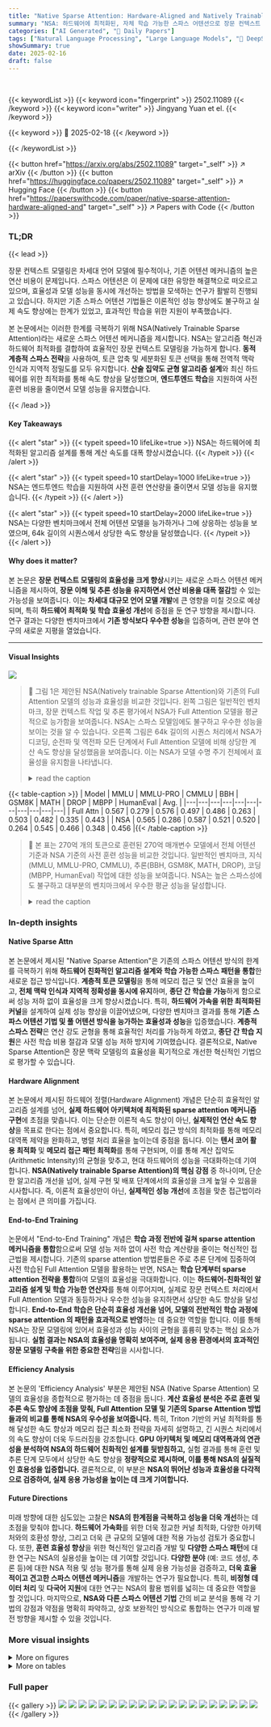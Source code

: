 ```yaml
---
title: "Native Sparse Attention: Hardware-Aligned and Natively Trainable Sparse Attention"
summary: "NSA: 하드웨어에 최적화된, 자체 학습 가능한 스파스 어텐션으로 장문 컨텍스트 모델링의 효율성 혁신!"
categories: ["AI Generated", "🤗 Daily Papers"]
tags: ["Natural Language Processing", "Large Language Models", "🏢 DeepSeek-AI",]
showSummary: true
date: 2025-02-16
draft: false
---
```


<br>

{{< keywordList >}}
{{< keyword icon="fingerprint" >}} 2502.11089 {{< /keyword >}}
{{< keyword icon="writer" >}} Jingyang Yuan et el. {{< /keyword >}}
 
{{< keyword >}} 🤗 2025-02-18 {{< /keyword >}}
 
{{< /keywordList >}}

{{< button href="https://arxiv.org/abs/2502.11089" target="_self" >}}
↗ arXiv
{{< /button >}}
{{< button href="https://huggingface.co/papers/2502.11089" target="_self" >}}
↗ Hugging Face
{{< /button >}}
{{< button href="https://paperswithcode.com/paper/native-sparse-attention-hardware-aligned-and" target="_self" >}}
↗ Papers with Code
{{< /button >}}




### TL;DR


{{< lead >}}

장문 컨텍스트 모델링은 차세대 언어 모델에 필수적이나, 기존 어텐션 메커니즘의 높은 연산 비용이 문제입니다. 스파스 어텐션은 이 문제에 대한 유망한 해결책으로 떠오르고 있으며, 효율성과 모델 성능을 동시에 개선하는 방법을 모색하는 연구가 활발히 진행되고 있습니다.  하지만 기존 스파스 어텐션 기법들은 이론적인 성능 향상에도 불구하고 실제 속도 향상에는 한계가 있었고, 효과적인 학습을 위한 지원이 부족했습니다.

본 논문에서는 이러한 한계를 극복하기 위해 NSA(Natively Trainable Sparse Attention)라는 새로운 스파스 어텐션 메커니즘을 제시합니다. NSA는 알고리즘 혁신과 하드웨어 최적화를 결합하여 효율적인 장문 컨텍스트 모델링을 가능하게 합니다.  **동적 계층적 스파스 전략**을 사용하여, 토큰 압축 및 세분화된 토큰 선택을 통해 전역적 맥락 인식과 지역적 정밀도를 모두 유지합니다.  **산술 집약도 균형 알고리즘 설계**와 최신 하드웨어를 위한 최적화를 통해 속도 향상을 달성했으며, **엔드투엔드 학습**을 지원하여 사전 훈련 비용을 줄이면서 모델 성능을 유지했습니다.

{{< /lead >}}


#### Key Takeaways

{{< alert "star" >}}
{{< typeit speed=10 lifeLike=true >}} NSA는 하드웨어에 최적화된 알고리즘 설계를 통해 계산 속도를 대폭 향상시켰습니다. {{< /typeit >}}
{{< /alert >}}

{{< alert "star" >}}
{{< typeit speed=10 startDelay=1000 lifeLike=true >}} NSA는 엔드투엔드 학습을 지원하여 사전 훈련 연산량을 줄이면서 모델 성능을 유지했습니다. {{< /typeit >}}
{{< /alert >}}

{{< alert "star" >}}
{{< typeit speed=10 startDelay=2000 lifeLike=true >}} NSA는 다양한 벤치마크에서 전체 어텐션 모델을 능가하거나 그에 상응하는 성능을 보였으며, 64k 길이의 시퀀스에서 상당한 속도 향상을 달성했습니다. {{< /typeit >}}
{{< /alert >}}

#### Why does it matter?
본 논문은 **장문 컨텍스트 모델링의 효율성을 크게 향상**시키는 새로운 스파스 어텐션 메커니즘을 제시하여, **장문 이해 및 추론 성능을 유지하면서 연산 비용을 대폭 절감**할 수 있는 가능성을 보여줍니다.  이는 **차세대 대규모 언어 모델 개발**에 큰 영향을 미칠 것으로 예상되며, 특히 **하드웨어 최적화 및 학습 효율성 개선**에 중점을 둔 연구 방향을 제시합니다.  연구 결과는 다양한 벤치마크에서 **기존 방식보다 우수한 성능**을 입증하며, 관련 분야 연구의 새로운 지평을 열었습니다.

------
#### Visual Insights



![](https://arxiv.org/html/2502.11089/x1.png)

> 🔼 그림 1은 제안된 NSA(Natively trainable Sparse Attention)와 기존의 Full Attention 모델의 성능과 효율성을 비교한 것입니다. 왼쪽 그림은 일반적인 벤치마크, 장문 컨텍스트 작업 및 추론 평가에서 NSA가 Full Attention 모델을 평균적으로 능가함을 보여줍니다.  NSA는 스파스 모델임에도 불구하고 우수한 성능을 보이는 것을 알 수 있습니다. 오른쪽 그림은 64k 길이의 시퀀스 처리에서 NSA가 디코딩, 순전파 및 역전파 모든 단계에서 Full Attention 모델에 비해 상당한 계산 속도 향상을 달성했음을 보여줍니다. 이는 NSA가 모델 수명 주기 전체에서 효율성을 유지함을 나타냅니다.
> <details>
> <summary>read the caption</summary>
> Figure 1: Comparison of performance and efficiency between Full Attention model and our NSA. Left: Despite being sparse, NSA surpasses Full Attention baseline on average across general benchmarks, long-context tasks, and reasoning evaluation. Right: For 64k-length sequence processing, NSA achieves substantial computational speedup compared to Full Attention in all stages: decoding, forward propagation, and backward propagation.
> </details>





{{< table-caption >}}
| Model | MMLU | MMLU-PRO | CMMLU | BBH | GSM8K | MATH | DROP | MBPP | HumanEval | Avg. |
|---|---|---|---|---|---|---|---|---|---|---|
| Full Attn | 0.567 | 0.279 | 0.576 | 0.497 | 0.486 | 0.263 | 0.503 | 0.482 | 0.335 | 0.443 |
| NSA | 0.565 | 0.286 | 0.587 | 0.521 | 0.520 | 0.264 | 0.545 | 0.466 | 0.348 | 0.456 |{{< /table-caption >}}

> 🔼 본 표는 270억 개의 토큰으로 훈련된 270억 매개변수 모델에서 전체 어텐션 기준과 NSA 기준의 사전 훈련 성능을 비교한 것입니다. 일반적인 벤치마크, 지식(MMLU, MMLU-PRO, CMMLU), 추론(BBH, GSM8K, MATH, DROP), 코딩(MBPP, HumanEval) 작업에 대한 성능을 보여줍니다.  NSA는 높은 스파스성에도 불구하고 대부분의 벤치마크에서 우수한 평균 성능을 달성합니다.
> <details>
> <summary>read the caption</summary>
> Table 1: Pretraining performance comparison between the full attention baseline and NSA on general benchmarks, across knowledge (MMLU, MMLU-PRO, CMMLU), reasoning (BBH, GSM8K, MATH, DROP), and coding (MBPP, HumanEval) tasks. NSA achieves superior average performance on most benchmarks despite high sparsity.
> </details>





### In-depth insights


#### Native Sparse Attn
본 논문에서 제시된 "Native Sparse Attention"은 기존의 스파스 어텐션 방식의 한계를 극복하기 위해 **하드웨어 친화적인 알고리즘 설계와 학습 가능한 스파스 패턴을 통합**한 새로운 접근 방식입니다.  **계층적 토큰 모델링**을 통해 메모리 접근 및 연산 효율을 높이고, **전체 맥락 인식과 지역적 정확성을 동시에 유지**하며, **종단 간 학습을 가능**하게 함으로써 성능 저하 없이 효율성을 크게 향상시켰습니다.  특히, **하드웨어 가속을 위한 최적화된 커널**을 설계하여 실제 성능 향상을 이끌어냈으며, 다양한 벤치마크 결과를 통해 **기존 스파스 어텐션 기법 및 풀 어텐션 방식을 능가하는 효율성과 성능**을 입증했습니다.  **계층적 스파스 전략**은 연산 강도 균형을 통해 효율적인 처리를 가능하게 하였고, **종단 간 학습 지원**은 사전 학습 비용 절감과 모델 성능 저하 방지에 기여했습니다.  결론적으로, Native Sparse Attention은 장문 맥락 모델링의 효율성을 획기적으로 개선한 혁신적인 기법으로 평가할 수 있습니다.

#### Hardware Alignment
본 논문에서 제시된 하드웨어 정렬(Hardware Alignment) 개념은 단순히 효율적인 알고리즘 설계를 넘어, **실제 하드웨어 아키텍처에 최적화된 sparse attention 메커니즘 구현**에 초점을 맞춥니다.  이는 단순한 이론적 속도 향상이 아닌, **실제적인 연산 속도 향상**을 목표로 한다는 점에서 중요합니다.  특히, 메모리 접근 방식의 최적화를 통해 메모리 대역폭 제약을 완화하고, 병렬 처리 효율을 높이는데 중점을 둡니다. 이는 **텐서 코어 활용 최적화** 및 **메모리 접근 패턴 최적화**를 통해 구현되며, 이를 통해 계산 집약도(Arithmetic Intensity)의 균형을 맞추고, 현대 하드웨어의 성능을 극대화하는데 기여합니다.  **NSA(Natively trainable Sparse Attention)의 핵심 강점** 중 하나이며, 단순한 알고리즘 개선을 넘어, 실제 구현 및 배포 단계에서의 효율성을 크게 높일 수 있음을 시사합니다.  즉, 이론적 효율성만이 아닌, **실제적인 성능 개선**에 초점을 맞춘 접근법이라는 점에서 큰 의미를 가집니다.

#### End-to-End Training
논문에서 "End-to-End Training" 개념은 **학습 과정 전반에 걸쳐 sparse attention 메커니즘을 통합**함으로써 모델 성능 저하 없이 사전 학습 계산량을 줄이는 혁신적인 접근법을 제시합니다.  기존의 sparse attention 방법론들은 주로 추론 단계에 집중하여 사전 학습된 Full Attention 모델을 활용하는 반면, NSA는 **학습 단계부터 sparse attention 전략을 통합**하여 모델의 효율성을 극대화합니다.  이는 **하드웨어-친화적인 알고리즘 설계 및 학습 가능한 연산자**를 통해 이루어지며, 실제로 장문 컨텍스트 처리에서 Full Attention 모델과 동등하거나 우수한 성능을 유지하면서 상당한 속도 향상을 달성합니다.  **End-to-End 학습은 단순히 효율성 개선을 넘어, 모델의 전반적인 학습 과정에 sparse attention 의 패턴을 효과적으로 반영**하는 데 중요한 역할을 합니다.  이를 통해  NSA는 장문 모델링에 있어서 효율성과 성능 사이의 균형을 훌륭히 맞추는 핵심 요소가 됩니다.  **실험 결과는 NSA의 효율성을 명확히 보여주며,  실제 응용 환경에서의 효과적인 장문 모델링 구축을 위한 중요한 전략**임을 시사합니다.

#### Efficiency Analysis
본 논문의 'Efficiency Analysis' 부분은 제안된 NSA (Native Sparse Attention) 모델의 효율성을 종합적으로 평가하는 데 중점을 둡니다. **계산 효율성 분석은 주로 훈련 및 추론 속도 향상에 초점을 맞춰,  Full Attention 모델 및 기존의 Sparse Attention 방법들과의 비교를 통해 NSA의 우수성을 보여줍니다.**  특히, Triton 기반의 커널 최적화를 통해 달성한 속도 향상과 메모리 접근 최소화 전략을 자세히 설명하고, 긴 시퀀스 처리에서의 속도 향상이 더욱 두드러짐을 강조합니다.  **GPU 아키텍처 및 메모리 대역폭과의 연관성을 분석하여 NSA의 하드웨어 친화적인 설계를 뒷받침하고,**  실험 결과를 통해 훈련 및 추론 단계 모두에서 상당한 속도 향상을  **정량적으로 제시하며, 이를 통해 NSA의 실질적인 효용성을 입증합니다.**  결론적으로, 이 부분은 **NSA의  뛰어난 성능과 효율성을 다각적으로 검증하여, 실제 응용 가능성을 높이는 데 크게 기여합니다.**

#### Future Directions
미래 방향에 대한 심도있는 고찰은 **NSA의 한계점을 극복하고 성능을 더욱 개선**하는 데 초점을 맞춰야 합니다.  **하드웨어 가속화**를 위한 더욱 정교한 커널 최적화, 다양한 아키텍처와의 호환성 향상, 그리고 더욱 큰 규모의 모델에 대한 적용 가능성 검토가 중요합니다. 또한, **훈련 효율성 향상**을 위한 혁신적인 알고리즘 개발 및 **다양한 스파스 패턴**에 대한 연구는 NSA의 실용성을 높이는 데 기여할 것입니다.  **다양한 분야** (예: 코드 생성, 추론 등)에 대한 NSA 적용 및 성능 평가를 통해 실제 응용 가능성을 검증하고,  **더욱 효율적이고 견고한 스파스 어텐션 메커니즘**을 개발하는 연구가 필요합니다. 특히, **비정형 데이터 처리** 및 **다국어 지원**에 대한 연구는 NSA의 활용 범위를 넓히는 데 중요한 역할을 할 것입니다. 마지막으로,  **NSA와 다른 스파스 어텐션 기법** 간의 비교 분석을 통해 각 기법의 강점과 약점을 명확히 파악하고, 상호 보완적인 방식으로 통합하는 연구가 미래 발전 방향을 제시할 수 있을 것입니다.


### More visual insights

<details>
<summary>More on figures
</summary>


![](https://arxiv.org/html/2502.11089/x2.png)

> 🔼 그림 2는 NSA(Native Sparse Attention)의 아키텍처를 개괄적으로 보여줍니다. 왼쪽은 세 개의 병렬적인 어텐션 분기(compressed attention, selected attention, sliding attention)를 통해 입력 시퀀스가 처리되는 과정을 보여줍니다. 각 분기는 질의(query)에 대해 이전 키(key)와 값(value)을 처리하여,  compressed attention은 조악한 패턴을, selected attention은 중요한 토큰 블록을, 그리고 sliding attention은 지역적 맥락을 보존합니다. 오른쪽은 각 분기에서 생성된 서로 다른 어텐션 패턴을 시각화합니다. 녹색 영역은 어텐션 점수를 계산해야 하는 영역이고, 흰색 영역은 건너뛸 수 있는 영역을 나타냅니다.
> <details>
> <summary>read the caption</summary>
> Figure 2: Overview of NSA’s architecture. Left: The framework processes input sequences through three parallel attention branches: For a given query, preceding keys and values are processed into compressed attention for coarse-grained patterns, selected attention for important token blocks, and sliding attention for local context. Right: Visualization of different attention patterns produced by each branch. Green areas indicate regions where attention scores need to be computed, while white areas represent regions that can be skipped.
> </details>



![](https://arxiv.org/html/2502.11089/x3.png)

> 🔼 그림 3은 NSA의 커널 설계를 보여줍니다.  NSA 커널은 GQA 그룹 단위로 쿼리를 로드하고(Grid Loop), 대응하는 스파스 KV 블록을 가져오며(Inner Loop), SRAM에서 어텐션 연산을 수행합니다. 초록색 블록은 SRAM에 있는 데이터를, 파란색 블록은 HBM에 있는 데이터를 나타냅니다.  Grid Loop는 GQA 그룹의 쿼리들을 동시에 처리하여 효율성을 높이고, Inner Loop는 연속적인 KV 블록을 메모리에서 가져와서 메모리 접근 횟수를 줄입니다.  이러한 설계는 메모리 대역폭을 효율적으로 사용하고,  계산 효율성을 극대화하여 처리량을 높입니다.
> <details>
> <summary>read the caption</summary>
> Figure 3: Kernel design for NSA. The kernel loads queries by GQA groups (Grid Loop), fetches corresponding sparse KV blocks (Inner Loop), and performs attention computation on SRAM. Green blocks indicate data on SRAM, while blue indicates data on HBM.
> </details>



![](https://arxiv.org/html/2502.11089/x4.png)

> 🔼 그림 4는 270억 매개변수 모델에 대한 NSA와 전체 어텐션 방식의 사전 학습 손실 비교를 보여줍니다. 두 모델 모두 안정적인 수렴을 보이며, NSA는 더 낮은 손실 값을 달성합니다. 이는 NSA가 전체 어텐션과 동등한 성능을 유지하면서 더 효율적인 학습을 가능하게 함을 시사합니다.  그래프는 반복 횟수에 따른 손실 값의 변화를 보여주어, NSA가 전체 어텐션 방식보다 더 빠르게 수렴함을 보여줍니다. 이는 효율적인 매개변수 사용 및 최적화된 학습 전략을 통해 이뤄진 결과입니다.
> <details>
> <summary>read the caption</summary>
> Figure 4: Pretraining loss comparison between Full Attention and our NSA on 27B-parameter model. Both models exhibit stable convergence, with NSA achieving lower loss values.
> </details>



![](https://arxiv.org/html/2502.11089/x5.png)

> 🔼 그림 5는 64k 길이의 문맥을 가진 Needle-in-a-Haystack 검색 작업에서 문맥 위치에 따른 검색 정확도를 보여줍니다. NSA(Native Sparse Attention)는 계층적 스파스 어텐션 설계를 통해 완벽한 정확도를 달성합니다. 이는 NSA가 다양한 크기의 토큰(압축 토큰, 선택적 토큰, 슬라이딩 윈도우 토큰)을 효율적으로 처리하여 전역적 문맥 인식과 지역적 정밀도를 모두 유지하기 때문입니다. 그림은 64k 길이의 문맥 내에서 모든 위치에서 NSA 모델이 완벽한 정확도를 달성했음을 시각적으로 보여줍니다.
> <details>
> <summary>read the caption</summary>
> Figure 5: Needle-in-a-Haystack retrieval accuracy across context positions with 64k context length. NSA achieves perfect accuracy through its hierarchical sparse attention design.
> </details>



![](https://arxiv.org/html/2502.11089/x6.png)

> 🔼 그림 6은 Triton 기반의 NSA 커널과 Triton 기반의 FlashAttention-2 커널의 성능을 비교한 것입니다. NSA는 모든 문맥 길이에 걸쳐 지연 시간을 상당히 줄이며, 입력 길이가 길어질수록 성능 향상이 더욱 두드러짐을 보여줍니다. 이는 NSA의 하드웨어 최적화된 설계 덕분입니다. 특히, NSA는 메모리 액세스 패턴을 최적화하여 텐서 코어 활용도를 극대화하고, 효율적인 루프 스케줄링으로 불필요한 KV 전송을 제거함으로써 성능 향상을 달성합니다.
> <details>
> <summary>read the caption</summary>
> Figure 6: Comparison of Triton-based NSA kernel with Triton-based FlashAttention-2 kernel. Our implementation significantly reduces latency across all context lengths, with the improvement becoming more pronounced as input length increases.
> </details>



![](https://arxiv.org/html/2502.11089/x7.png)

> 🔼 그림 7은 30억 개의 파라미터를 가진 모델을 사용하여, 전체 어텐션(Full Attention)과 다양한 토큰 선택 전략들을 비교하여 학습 손실(training loss)을 나타낸 그래프입니다.  다양한 토큰 선택 전략들은 효율적인 스파스 어텐션(sparse attention)을 구현하기 위한 여러 가지 방법들을 의미합니다. 그래프는 NSA(Native Sparse Attention) 기법이 다른 토큰 선택 전략들보다 학습 과정에서 더 낮은 손실을 달성하여, 더 나은 성능을 보임을 보여줍니다. 즉, NSA가 더 효과적으로 모델을 학습시키는 것을 시각적으로 보여주는 그림입니다.
> <details>
> <summary>read the caption</summary>
> Figure 7: Compare training loss on a 3B-parameter model with Full Attention and different token selection strategies and. Our NSA achieves better performance.
> </details>



![](https://arxiv.org/html/2502.11089/x8.png)

> 🔼 그림 8은 완전한 어텐션 변환기(Full Attention Transformer)의 어텐션 맵을 시각화한 것입니다. 밝은 색 영역은 더 높은 어텐션 값을 나타냅니다. 그림에서 볼 수 있듯이 어텐션 점수는 블록 단위로 군집화된 분포를 보입니다. 이는 어텐션 메커니즘이 연속적인 토큰 블록 내에서 유사한 의미적 관계를 갖는 토큰들에 더 높은 어텐션 값을 할당하는 경향이 있음을 시사합니다. 이러한 블록 단위의 패턴은 NSA(Natively Sparse Attention)와 같은 희소 어텐션 방법을 설계할 때 중요한 고려 사항이 됩니다. 왜냐하면 희소 어텐션은 이러한 패턴을 활용하여 계산 비용을 줄일 수 있기 때문입니다.
> <details>
> <summary>read the caption</summary>
> Figure 8: Visualization of Attention Map on a Full Attention transformer. Light-colored regions indicate higher attention values. As shown in the figure, attention scores exhibit blockwise clustering distribution.
> </details>



</details>




<details>
<summary>More on tables
</summary>


{{< table-caption >}}
| Model | MFQA-en | MFQA-zh | Qasper | HPQ | 2Wiki | GovRpt | Dur | PassR-en | PassR-zh | LCC | Code | Avg. |
|---|---|---|---|---|---|---|---|---|---|---|---|---|
| H2O | 0.428 | 0.429 | 0.308 | 0.112 | 0.101 | 0.231 | 0.208 | 0.704 | 0.421 | 0.092 | 0.303 |  |
| InfLLM | 0.474 | 0.517 | 0.356 | 0.306 | 0.250 | 0.277 | 0.257 | 0.766 | 0.486 | 0.143 | 0.383 |  |
| Quest | 0.495 | 0.561 | 0.365 | 0.295 | 0.245 | 0.293 | 0.257 | 0.792 | 0.478 | 0.135 | 0.392 |  |
| Exact-Top | 0.502 | 0.605 | 0.397 | 0.321 | 0.288 | 0.316 | 0.291 | 0.810 | 0.548 | 0.156 | 0.423 |  |
| Full Attn | 0.512 | 0.623 | 0.409 | 0.350 | 0.305 | 0.324 | 0.294 | 0.830 | 0.560 | 0.163 | 0.437 |  |
| NSA | 0.503 | 0.624 | 0.432 | 0.437 | 0.356 | 0.307 | 0.341 | 0.905 | 0.550 | 0.232 | 0.469 | |{{< /table-caption >}}
> 🔼 표 2는 LongBench라는 벤치마크 데이터셋에서 NSA(Natively Trainable Sparse Attention) 모델의 성능을 기존의 다른 스파스 어텐션 모델들과 Full Attention 모델과 비교한 결과를 보여줍니다.  LongBench는 단일 문서 질의응답, 다중 문서 질의응답, 합성 데이터, 코드 생성 등 다양한 하위 작업들을 포함하고 있습니다.  결과는 NSA 모델이 Full Attention 모델을 포함한 대부분의 기존 모델들보다 우수한 성능을 보임을 나타냅니다.
> <details>
> <summary>read the caption</summary>
> Table 2: Performance comparison between our NSA and baselines on LongBench, including subsets in single document QA, multi-document QA, synthetic and code task categories. NSA outperformed most of the baselines including Full Attention.
> </details>

{{< table-caption >}}
| Generation Token Limit |    8192 |    16384 |
|---|---|---|
| Full Attention-R | 0.046 | 0.092 |
| NSA-R | **0.121** | **0.146** |{{< /table-caption >}}
> 🔼 표 3은 지도 학습 미세 조정 후 AIME(American Invitational Mathematics Examination) 지시 기반 평가 결과를 보여줍니다.  NSA-R(Native Sparse Attention-R) 모델은 8k와 16k 시퀀스 길이 모두에서 기준 Full Attention-R 모델보다 더 나은 성능을 보입니다. 이 표는 장문 맥락(Long-Context) 문제 해결을 위한 NSA-R 모델의 효율성과 정확성을 강조합니다.
> <details>
> <summary>read the caption</summary>
> Table 3: AIME Instruction-based Evaluating after supervised fine-tuning. Our NSA-R demonstrates better performance than Full Attention-R at both 8k and 16k sequence lengths
> </details>

{{< table-caption >}}
| Context Length | 8192 | 16384 | 32768 | 65536 |
|---|---|---|---|---|
| Full Attention | 8192 | 16384 | 32768 | 65536 |
| NSA | 2048 | 2560 | 3584 | 5632 |
| Expected Speedup | 4× | 6.4× | 9.1× | 11.6× |{{< /table-caption >}}
> 🔼 표 4는 디코딩 중 어텐션 연산당 메모리 접근량(토큰 수)을 보여줍니다. 디코딩은 연산 대비 메모리 접근 비율이 낮아 메모리 제약적이기 때문에 예상되는 속도 향상은 메모리 접근량에 거의 선형적으로 비례합니다.
> <details>
> <summary>read the caption</summary>
> Table 4: Memory access volume (in equivalent number of tokens) per attention operation during decoding. Due to the low arithmetic intensity and memory-bound nature of decoding, the expected speedup is approximately linear with the volume of memory access.
> </details>

</details>




### Full paper

{{< gallery >}}
<img src="paper_images/1.png" class="grid-w50 md:grid-w33 xl:grid-w25" />
<img src="paper_images/2.png" class="grid-w50 md:grid-w33 xl:grid-w25" />
<img src="paper_images/3.png" class="grid-w50 md:grid-w33 xl:grid-w25" />
<img src="paper_images/4.png" class="grid-w50 md:grid-w33 xl:grid-w25" />
<img src="paper_images/5.png" class="grid-w50 md:grid-w33 xl:grid-w25" />
<img src="paper_images/6.png" class="grid-w50 md:grid-w33 xl:grid-w25" />
<img src="paper_images/7.png" class="grid-w50 md:grid-w33 xl:grid-w25" />
<img src="paper_images/8.png" class="grid-w50 md:grid-w33 xl:grid-w25" />
<img src="paper_images/9.png" class="grid-w50 md:grid-w33 xl:grid-w25" />
<img src="paper_images/10.png" class="grid-w50 md:grid-w33 xl:grid-w25" />
<img src="paper_images/11.png" class="grid-w50 md:grid-w33 xl:grid-w25" />
<img src="paper_images/12.png" class="grid-w50 md:grid-w33 xl:grid-w25" />
<img src="paper_images/13.png" class="grid-w50 md:grid-w33 xl:grid-w25" />
<img src="paper_images/14.png" class="grid-w50 md:grid-w33 xl:grid-w25" />
<img src="paper_images/15.png" class="grid-w50 md:grid-w33 xl:grid-w25" />
<img src="paper_images/16.png" class="grid-w50 md:grid-w33 xl:grid-w25" />
<img src="paper_images/17.png" class="grid-w50 md:grid-w33 xl:grid-w25" />
<img src="paper_images/18.png" class="grid-w50 md:grid-w33 xl:grid-w25" />
<img src="paper_images/19.png" class="grid-w50 md:grid-w33 xl:grid-w25" />
<img src="paper_images/20.png" class="grid-w50 md:grid-w33 xl:grid-w25" />
{{< /gallery >}}